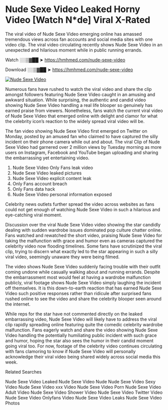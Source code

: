 ﻿# Nude Sexe Video Leaked Horny Video [Watch N*de] Viral X-Rated

The viral video of ﻿Nude Sexe Video emerging online has amassed tremendous views across fan accounts and social media sites with one video clip. The viral video circulating recently shows ﻿Nude Sexe Video in an unexpected and hilarious moment while in public running errands. 

Watch ░░▒▓██ ➤ https://hmhmed.com/nude-sexe-video

Download ░░▒▓██ ➤ https://hmhmed.com/nude-sexe-video

[![Nude Sexe Video](https://i.imgur.com/dJHk4Zq.gif)](https://hmhmed.com/nude-sexe-video)

Numerous fans have rushed to watch the viral video and share the clip amongst followers featuring ﻿Nude Sexe Video caught in an amusing and awkward situation. While surprising, the authentic and candid video showing ﻿Nude Sexe Video handling a real life blooper so genuinely has earned praise from viewers. Nonetheless, fans watch the current viral video of ﻿Nude Sexe Video that emerged online with delight and clamor for what the celebrity icon’s reaction to the widely spread viral video will be.

The fan video showing ﻿Nude Sexe Video first emerged on Twitter on Monday, posted by an amused fan who claimed to have captured the silly incident on their phone camera while out and about. The viral Clip of ﻿Nude Sexe Video had garnered over 2 million views by Tuesday morning as more users on Instagram, Facebook and YouTube began uploading and sharing the embarrassing yet entertaining video. 

1. ﻿Nude Sexe Video Only Fans leak video
2. ﻿Nude Sexe Video leaked pictures
3. ﻿Nude Sexe Video explicit content leak
4. Only Fans account breach
5. Only Fans data hack
6. ﻿Nude Sexe Video personal information exposed

Celebrity news outlets further spread the video across websites as fans could not get enough of watching ﻿Nude Sexe Video in such a hilarious and eye-catching viral moment. 

Discussion over the viral ﻿Nude Sexe Video video showing the star candidly dealing with sudden wardrobe issues dominated pop culture chatter online. Fans watched and rewatched the short video, praising ﻿Nude Sexe Video for taking the malfunction with grace and humor even as cameras captured the celebrity video now flooding timelines. Some fans have scrutinized the viral clip, trying to discern what exactly led to the star appearing in such a silly viral video, seemingly unaware they were being filmed.

The video shows ﻿Nude Sexe Video suddenly facing trouble with their outfit coming undone while casually walking about and running errands. Despite the embarrassment most would feel at having a wardrobe malfunction publicly, viral footage shows ﻿Nude Sexe Video simply laughing the incident off themselves. It is this down-to-earth reaction that has earned ﻿Nude Sexe Video such positive responses rather than ridicule after surprised fans rushed online to see the video and share the celebrity blooper seen around the internet.  

While reps for the star have not commented directly on the leaked embarrassing video, ﻿Nude Sexe Video will likely have to address the viral clip rapidly spreading online featuring quite the comedic celebrity wardrobe malfunction. Fans eagerly watch and share the video showing ﻿Nude Sexe Video handling the potentially humiliating public incident with such grace and humor, hoping the star also sees the humor in their candid moment going viral too. For now, footage of the celebrity video continues circulating with fans clamoring to know if ﻿Nude Sexe Video will personally acknowledge their viral video being shared widely across social media this week.

Related Searches

﻿Nude Sexe Video Leaked
﻿Nude Sexe Video Nude
﻿Nude Sexe Video Sexy Video
﻿Nude Sexe Video xxx Video
﻿Nude Sexe Video Porn
﻿Nude Sexe Video Adult Video
﻿Nude Sexe Video Shower Video
﻿Nude Sexe Video Twitter Video
﻿Nude Sexe Video Onlyfans Video
﻿Nude Sexe Video Leaks
﻿Nude Sexe Video Photos